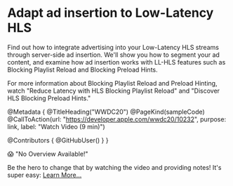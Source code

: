 # Adapt ad insertion to Low-Latency HLS

Find out how to integrate advertising into your Low-Latency HLS streams through server-side ad insertion. We'll show you how to segment your ad content, and examine how ad insertion works with LL-HLS features such as Blocking Playlist Reload and Blocking Preload Hints.

For more information about Blocking Playlist Reload and Preload Hinting, watch "Reduce Latency with HLS Blocking Playlist Reload" and "Discover HLS Blocking Preload Hints."

@Metadata {
   @TitleHeading("WWDC20")
   @PageKind(sampleCode)
   @CallToAction(url: "https://developer.apple.com/wwdc20/10232", purpose: link, label: "Watch Video (9 min)")

   @Contributors {
      @GitHubUser(<replace this with your GitHub handle>)
   }
}

😱 "No Overview Available!"

Be the hero to change that by watching the video and providing notes! It's super easy:
 [Learn More…](https://wwdcnotes.github.io/WWDCNotes/documentation/wwdcnotes/contributing)
